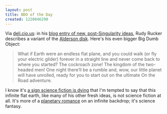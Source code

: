 ```yaml
---
layout: post
title: BDO of the Day
created: 1220846290
---
```

Via [deli.cio.us](/aggregator/sources/24):  in his [blog entry of new, post-Singularity ideas](http://www.rudyrucker.com/blog/2008/08/25/fresh-sf-futures/), Rudy Rucker describes a variant of the [Alderson disk](http://www.mcdemarco.net/node/329).  Here's his even bigger Big Dumb Object:

> What if Earth were an endless flat plane, and you could walk (or fly your electric glider) forever in a straight line and never come back to where you started?<!--break--> The cockroach zone! The kingdom of the two-headed men! One night there’ll be a rumble and, wow, our little planet will have unrolled, ready for you to start out on the ultimate On the Road adventure.

I know it's [a sign science fiction is dying](/node/474) that I'm tempted to say that this infinite flat earth, like many of his other fresh ideas, is not science fiction at all.  It's more of a [planetary romance](http://en.wikipedia.org/wiki/Planetary_romance) on an infinite backdrop; it's science fantasy.


